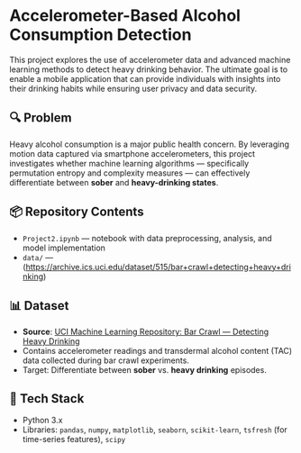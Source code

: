 # Accelerometer-Based Alcohol Consumption Detection

This project explores the use of accelerometer data and advanced machine learning methods to detect heavy drinking behavior. The ultimate goal is to enable a mobile application that can provide individuals with insights into their drinking habits while ensuring user privacy and data security.

## 🔍 Problem
Heavy alcohol consumption is a major public health concern. By leveraging motion data captured via smartphone accelerometers, this project investigates whether machine learning algorithms — specifically permutation entropy and complexity measures — can effectively differentiate between **sober** and **heavy-drinking states**.

## 📦 Repository Contents
- `Project2.ipynb` — notebook with data preprocessing, analysis, and model implementation
- `data/` — (https://archive.ics.uci.edu/dataset/515/bar+crawl+detecting+heavy+drinking)

## 📊 Dataset
- **Source**: [UCI Machine Learning Repository: Bar Crawl — Detecting Heavy Drinking](https://archive.ics.uci.edu/dataset/515/bar+crawl+detecting+heavy+drinking)  
- Contains accelerometer readings and transdermal alcohol content (TAC) data collected during bar crawl experiments.  
- Target: Differentiate between **sober** vs. **heavy drinking** episodes.  

## 🧰 Tech Stack
- Python 3.x  
- Libraries: `pandas`, `numpy`, `matplotlib`, `seaborn`, `scikit-learn`, `tsfresh` (for time-series features), `scipy`
